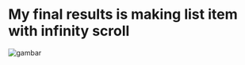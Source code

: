 # My final results is making list item with infinity scroll

![gambar](https://cdn.discordapp.com/attachments/408950289962369025/773103671813865472/Screenshot_20201103-163730.png)
